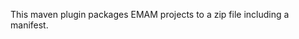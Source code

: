 <!-- (c) https://github.com/MontiCore/monticore -->
This maven plugin packages EMAM projects to a zip file including a manifest.

